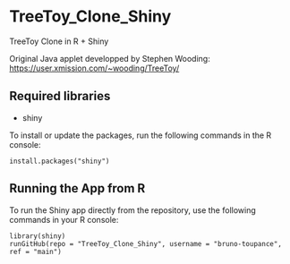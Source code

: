# TreeToy_Clone_Shiny
TreeToy Clone in R + Shiny

Original Java applet developped by Stephen Wooding: https://user.xmission.com/~wooding/TreeToy/


## Required libraries
- shiny

To install or update the packages, run the following commands in the R console:
```{r }
install.packages("shiny")
```


## Running the App from R
To run the Shiny app directly from the repository, use the following commands in your R console:
```{r }
library(shiny)
runGitHub(repo = "TreeToy_Clone_Shiny", username = "bruno-toupance", ref = "main")
```
